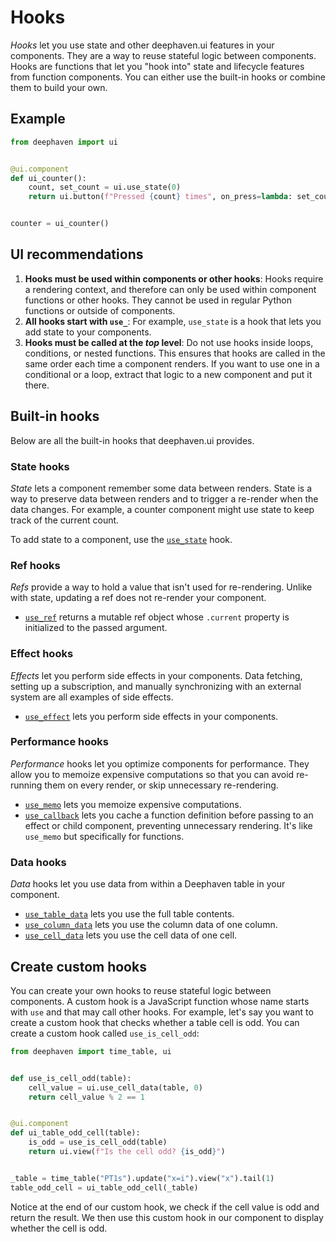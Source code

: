 # Hooks

_Hooks_ let you use state and other deephaven.ui features in your components. They are a way to reuse stateful logic between components. Hooks are functions that let you "hook into" state and lifecycle features from function components. You can either use the built-in hooks or combine them to build your own.

## Example

```python
from deephaven import ui


@ui.component
def ui_counter():
    count, set_count = ui.use_state(0)
    return ui.button(f"Pressed {count} times", on_press=lambda: set_count(count + 1))


counter = ui_counter()
```

## UI recommendations

1. **Hooks must be used within components or other hooks**: Hooks require a rendering context, and therefore can only be used within component functions or other hooks. They cannot be used in regular Python functions or outside of components.
2. **All hooks start with `use_`**: For example, `use_state` is a hook that lets you add state to your components.
3. **Hooks must be called at the _top_ level**: Do not use hooks inside loops, conditions, or nested functions. This ensures that hooks are called in the same order each time a component renders. If you want to use one in a conditional or a loop, extract that logic to a new component and put it there.

## Built-in hooks

Below are all the built-in hooks that deephaven.ui provides.

### State hooks

_State_ lets a component remember some data between renders. State is a way to preserve data between renders and to trigger a re-render when the data changes. For example, a counter component might use state to keep track of the current count.

To add state to a component, use the [`use_state`](use_state.md) hook.

### Ref hooks

_Refs_ provide a way to hold a value that isn't used for re-rendering. Unlike with state, updating a ref does not re-render your component.

- [`use_ref`](use_ref.md) returns a mutable ref object whose `.current` property is initialized to the passed argument.

### Effect hooks

_Effects_ let you perform side effects in your components. Data fetching, setting up a subscription, and manually synchronizing with an external system are all examples of side effects.

- [`use_effect`](use_effect.md) lets you perform side effects in your components.

### Performance hooks

_Performance_ hooks let you optimize components for performance. They allow you to memoize expensive computations so that you can avoid re-running them on every render, or skip unnecessary re-rendering.

- [`use_memo`](use_memo.md) lets you memoize expensive computations.
- [`use_callback`](use_callback.md) lets you cache a function definition before passing to an effect or child component, preventing unnecessary rendering. It's like `use_memo` but specifically for functions.

### Data hooks

_Data_ hooks let you use data from within a Deephaven table in your component.

- [`use_table_data`](use_table_data.md) lets you use the full table contents.
- [`use_column_data`](use_column_data.md) lets you use the column data of one column.
- [`use_cell_data`](use_cell_data.md) lets you use the cell data of one cell.

## Create custom hooks

You can create your own hooks to reuse stateful logic between components. A custom hook is a JavaScript function whose name starts with `use` and that may call other hooks. For example, let's say you want to create a custom hook that checks whether a table cell is odd. You can create a custom hook called `use_is_cell_odd`:

```python
from deephaven import time_table, ui


def use_is_cell_odd(table):
    cell_value = ui.use_cell_data(table, 0)
    return cell_value % 2 == 1


@ui.component
def ui_table_odd_cell(table):
    is_odd = use_is_cell_odd(table)
    return ui.view(f"Is the cell odd? {is_odd}")


_table = time_table("PT1s").update("x=i").view("x").tail(1)
table_odd_cell = ui_table_odd_cell(_table)
```

Notice at the end of our custom hook, we check if the cell value is odd and return the result. We then use this custom hook in our component to display whether the cell is odd.
